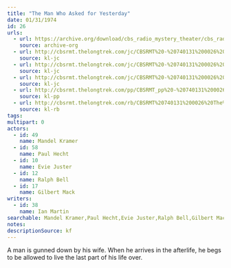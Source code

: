 ```yaml
---
title: "The Man Who Asked for Yesterday"
date: 01/31/1974
id: 26
urls: 
  - url: https://archive.org/download/cbs_radio_mystery_theater/cbs_radio_mystery_theater-0001-0050.zip/cbs_radio_mystery_theater-0001-0050%2Fcbsrmt_0026_the_man_who_asked_for_yesterday.mp3
    source: archive-org
  - url: http://cbsrmt.thelongtrek.com/jc/CBSRMT%20-%20740131%200026%20Man%20Who%20Asked%20For%20Yesterday%20vbr%20bm2%20gap_jc.mp3
    source: kl-jc
  - url: http://cbsrmt.thelongtrek.com/jc/CBSRMT%20-%20740131%200026%20Man%20Who%20Asked%20For%20Yesterday%20vbr%20kb2_jc.mp3
    source: kl-jc
  - url: http://cbsrmt.thelongtrek.com/jc/CBSRMT%20-%20740131%200026%20Man%20Who%20Asked%20For%20Yesterday%20vbr%20oz_jc.mp3
    source: kl-jc
  - url: http://cbsrmt.thelongtrek.com/pp/CBSRMT_pp%20-%20740131%200026%20The%20Man%20Who%20Asked%20for%20Yesterday.mp3
    source: kl-pp
  - url: http://cbsrmt.thelongtrek.com/rb/CBSRMT%20740131%200026%20The%20Man%20Who%20Asked%20For%20Yesterday_rb%20wor.mp3
    source: kl-rb
tags: 
multipart: 0
actors:  
  - id: 49
    name: Mandel Kramer  
  - id: 58
    name: Paul Hecht  
  - id: 10
    name: Evie Juster  
  - id: 12
    name: Ralph Bell  
  - id: 17
    name: Gilbert Mack
writers:  
  - id: 38
    name: Ian Martin
searchable: Mandel Kramer,Paul Hecht,Evie Juster,Ralph Bell,Gilbert Mack Ian Martin
notes: 
descriptionSource: kf
---
```

A man is gunned down by his wife. When he arrives in the afterlife, he begs to be allowed to live the last part of his life over.